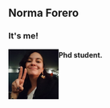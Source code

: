 ## Norma Forero
### It's me!

<img align="left" width="100" height="100" src="images/Profile.jpg">

#### Phd student.
